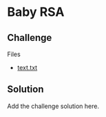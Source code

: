 # Baby RSA

## Challenge

Files

- [text.txt](./text.txt)

## Solution

Add the challenge solution here.
